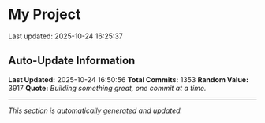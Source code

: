 # My Project


Last updated: 2025-10-24 16:25:37
















































































































































































































































































































































































































































































































































































































































































































































































































































































































































































































































































































































































































































































































































































































































































































































































































































































































































































































## Auto-Update Information

**Last Updated:** 2025-10-24 16:50:56
**Total Commits:** 1353
**Random Value:** 3917
**Quote:** _Building something great, one commit at a time._

---
_This section is automatically generated and updated._